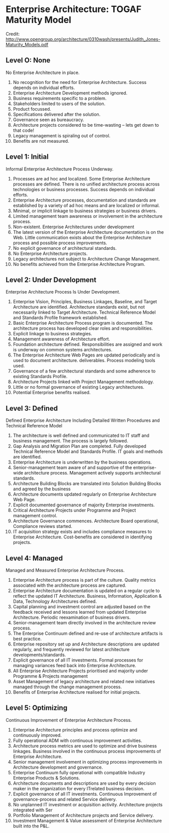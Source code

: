# Enterprise Architecture: TOGAF Maturity Model

Credit: http://www.opengroup.org/architecture/0310wash/presents/Judith_Jones-Maturity_Models.pdf


## Level O: None

No Enterprise Architecture in place.

1. No recognition for the need for Enterprise Architecture. Success depends on individual efforts.
2. Enterprise Architecture Development methods ignored.
3. Business requirements specific to a problem.
4. Stakeholders limited to users of the solution.
5. Product focussed.
6. Specifications delivered after the solution.
7. Governance seen as bureaucracy.
8. Architecture projects considered to be time-wasting – lets get down to that code!
9. Legacy management is spiraling out of control.
10. Benefits are not measured.


## Level 1: Initial

Informal Enterprise Architecture Process Underway.

1. Processes are ad hoc and localized. Some Enterprise Architecture processes are defined. There is no unified architecture process across technologies or business processes. Success depends on individual efforts.
2. Enterprise Architecture processes, documentation and standards are established by a variety of ad hoc means and are localized or informal.
3. Minimal, or implicit linkage to business strategies or business drivers.
4. Limited management team awareness or involvement in the architecture process.
5. Non-existent. Enterprise Architectures under development
6. The latest version of the Enterprise Architecture documentation is on the Web. Little communication exists about the Enterprise Architecture process and possible process improvements.
7. No explicit governance of architectural standards.
8. No Enterprise Architecture projects.
9. Legacy architectures not subject to Architecture Change Management.
10. No benefits achieved from the Enterprise Architecture Program.


## Level 2: Under Development

Enterprise Architecture Process Is Under Development.

1. Enterprise Vision, Principles, Business Linkages, Baseline, and Target Architecture are identified. Architecture standards exist, but not necessarily linked to Target Architecture. Technical Reference Model and Standards Profile framework established.
2. Basic Enterprise Architecture Process program is documented. The architecture process has developed clear roles and responsibilities.
3. Explicit linkage to business strategies.
4. Management awareness of Architecture effort.
5. Foundation architecture defined. Responsibilities are assigned and work is underway on common systems architectures.
6. The Enterprise Architecture Web Pages are updated periodically and is used to document architecture.
deliverables. Process modeling tools used.
7. Governance of a few architectural standards and some adherence to existing Standards Profile.
8. Architecture Projects linked with Project Management methodology.
9. Little or no formal governance of existing Legacy architectures.
10. Potential Enterprise benefits realised.


## Level 3: Defined

Defined Enterprise Architecture Including Detailed Written Procedures and Technical Reference Model

1. The architecture is well defined and communicated to IT staff and business management. The process is largely followed.
2. Gap Analysis and Migration Plan are completed. Fully developed Technical Reference Model and Standards Profile. IT goals and methods are identified.
3. Enterprise Architecture is underwritten by the business operations.
4. Senior-management team aware of and supportive of the enterprise-wide architecture process. Management actively supports architectural standards.
5. Architecture Building Blocks are translated into Solution Building Blocks and agreed by the business
6. Architecture documents updated regularly on Enterprise Architecture Web Page.
7. Explicit documented governance of majority Enterprise investments.
8. Critical Architecture Projects under Programme and Project management control.
9. Architecture Governance commences. Architecture Board operational, Compliance reviews started.
10. IT acquisition strategy exists and includes compliance measures to Enterprise Architecture. Cost-benefits are considered in identifying projects.


## Level 4: Managed

Managed and Measured Enterprise Architecture Process.

1. Enterprise Architecture process is part of the culture. Quality metrics associated with the architecture process are captured.
2. Enterprise Architecture documentation is updated on a regular cycle to reflect the updated IT Architecture. Business, Information, Application & Data, Technology Architectures defined.
3. Capital planning and investment control are adjusted based on the feedback received and lessons learned from updated Enterprise Architecture. Periodic reexamination of business drivers.
4. Senior-management team directly involved in the architecture review process.
5. The Enterprise Continuum defined and re-use of architecture artifacts is best practice.
6. Enterprise repository set up and Architecture descriptions are updated regularly, and frequently reviewed for latest architecture developments/standards.
7. Explicit governance of all IT investments. Formal processes for managing variances feed back into Enterprise Architecture.
8. All Enterprise Architecture Projects prioritised and majority under Programme & Projects management
9. Asset Management of legacy architecture and related new initiatives managed through the change management process.
10. Benefits of Enterprise Architecture realised for initial projects.


## Level 5: Optimizing

Continuous Improvement of Enterprise Architecture Process.

1. Enterprise Architecture principles and process optimize and continuously improved.
2. Fully operational ADM with continuous improvement activities.
3. Architecture process metrics are used to optimize and drive business linkages. Business involved in the continuous process improvements of Enterprise Architecture.
4. Senior management involvement in optimizing process improvements in Architecture development and governance.
5. Enterprise Continuum fully operational with compatible Industry Enterprise Products & Solutions.
6. Architecture documents and descriptions are used by every decision maker in the organization for every ITrelated business decision.
7. Explicit governance of all IT investments. Continuous Improvement of governance-process and related Service delivery.
8. No unplanned IT investment or acquisition activity. Architecture projects integrated with Ser
9. Portfolio Management of Architecture projects and Service delivery.
10. Investment Management & Value assessment of Enterprise Architecture built into the P&L.
